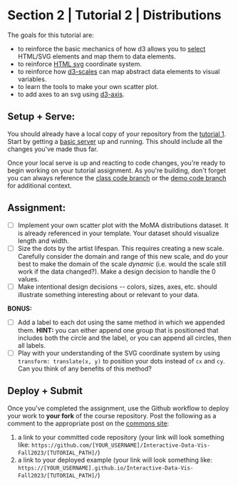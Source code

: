 # Section 2 | Tutorial 2 | Distributions

The goals for this tutorial are:

- to reinforce the basic mechanics of how d3 allows you to [select](https://github.com/d3/d3-selection) HTML/SVG elements and map them to data elements.
- to reinforce [HTML svg](https://developer.mozilla.org/en-US/docs/Web/SVG/Element/svg) coordinate system.
- to reinforce how [d3-scales](https://github.com/d3/d3-scale) can map abstract data elements to visual variables.
- to learn the tools to make your own scatter plot.
- to add axes to an svg using [d3-axis](https://github.com/d3/d3-axis).

## Setup + Serve:

You should already have a local copy of your repository from the [tutorial 1](../1_1_getting_started/README.md). Start by getting a [basic server](../1_1_getting_started/3_BASIC_SERVER.md) up and running. This should include all the changes you've made thus far.

Once your local serve is up and reacting to code changes, you're ready to begin working on your tutorial assignment.
As you're building, don't forget you can always reference the [class code branch](https://github.com/InteractiveDataVis/Interactive-Data-Vis-Fall2023/tree/class/) or the [demo code branch](https://github.com/InteractiveDataVis/Interactive-Data-Vis-Fall2023/tree/demo/) for additional context.

## Assignment:

- [ ] Implement your own scatter plot with the MoMA distributions dataset. It is already referenced in your template. Your dataset should visualize length and width.
- [ ] Size the dots by the artist lifespan. This requires creating a new scale. Carefully consider the domain and range of this new scale, and do your best to make the domain of the scale *dynamic* (i.e. would the scale still work if the data changed?). Make a design decision to handle the 0 values. 
- [ ] Make intentional design decisions -- colors, sizes, axes, etc. should illustrate something interesting about or relevant to your data.

**BONUS:**

- [ ] Add a label to each dot using the same method in which we appended them. **HINT:** you can either append one group that is positioned that includes both the circle and the label, or you can append all circles, then all labels.
- [ ] Play with your understanding of the SVG coordinate system by using `transform: translate(x, y)` to position your dots instead of `cx` and `cy`. Can you think of any benefits of this method?

## Deploy + Submit

Once you've completed the assignment, use the Github workflow to deploy your work to **your fork** of the course repository. Post the following as a comment to the appropriate post on the [commons site](https://data73200Fall2023.commons.gc.cuny.edu/):
1. a link to your committed code repository (your link will look something like: `https://github.com/[YOUR_USERNAME]/Interactive-Data-Vis-Fall2023/[TUTORIAL_PATH]/`)
2. a link to your deployed example (your link will look something like: `https://[YOUR_USERNAME].github.io/Interactive-Data-Vis-Fall2023/[TUTORIAL_PATH]/`)


